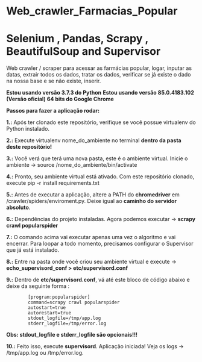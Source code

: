 # Web_crawler_Farmacias_Popular
# Selenium , Pandas, Scrapy , BeautifulSoup and Supervisor

Web crawler / scraper para acessar as farmácias popular, logar, inputar as datas, extrair todos os dados, tratar os dados, verificar se já existe o dado na nossa base e se não existe, inserir. 

**Estou usando versão 3.7.3 do Python**
**Estou usando versão 85.0.4183.102 (Versão oficial) 64 bits do Google Chrome**

**Passos para fazer a aplicação rodar:**

**1.:** Após ter clonado este repositório, verifique se você possue virtualenv do Python instalado.

**2.:** Execute virtualenv nome_do_ambiente no terminal **dentro da pasta deste repositório!**

**3.:** Você verá que terá uma nova pasta, este é o ambiente virtual. Inicie o ambiente -> source /nome_do_ambiente/bin/activate

**4.:** Pronto, seu ambiente virtual está ativado. Com este repositório clonado, execute pip -r install requirements.txt

**5.:** Antes de executar a aplicação, altere a PATH do **chromedriver** em /crawler/spiders/enviroment.py. Deixe igual ao **caminho do servidor absoluto**.

**6.:** Dependências do projeto instaladas. Agora podemos executar -> **scrapy crawl popularspider**

**7.:** O comando acima vai executar apenas uma vez o algoritmo e vai encerrar. Para loopar a todo momento, precisamos configurar o Supervisor que já está instalado.

**8.:** Entre na pasta onde você criou seu ambiente virtual e execute -> **echo_supervisord_conf > etc/supervisord.conf**

**9.:** Dentro de **etc/supervisord.conf**, vá até este bloco de código abaixo e deixe da seguinte forma :
```
        [program:popularspider]
        command=scrapy crawl popularspider
        autostart=true
        autorestart=true
        stdout_logfile=/tmp/app.log
        stderr_logfile=/tmp/error.log
```
**Obs: stdout_logfile e stderr_logfile são opcionais!!!**

**10.:** Feito isso, execute **supervisord**. Aplicação iniciada! Veja os logs -> /tmp/app.log ou /tmp/error.log.


